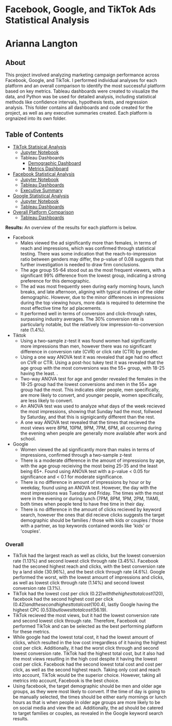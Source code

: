 # Facebook, Google, and TikTok Ads Statistical Analysis
# Arianna Langton
##  About

This project involved analyzing marketing campaign performance across Facebook, Google, and TikTok. I performed individual analyses for each platform and an overall comparison to identify the most successful platform based on key metrics. Tableau dashboards were created to visualize the data, and Python was be used for detailed analysis, including statistical methods like confidence intervals, hypothesis tests, and regression analysis. This folder contains all dashboards and code created for the project, as well as any executive summaries created. Each platform is orgnaized into its own folder.
## Table of Contents    
- [TikTok Statisical Analysis](https://github.com/ariannalangton/Data-Analytics-Portfolio/tree/main/artstudio__adPlatformComparison/tiktok)
  - [Jupyter Notebook](https://github.com/ariannalangton/Data-Analytics-Portfolio/blob/main/artstudio__adPlatformComparison/tiktok/tiktok_analysis.ipynb)
  - Tableau Dashboards
    - [Demographic Dashboard](https://public.tableau.com/app/profile/arianna.langton5684/viz/TikTokDemographicDataDashboards/Metrics)
    - [Metrics Dashboard](https://public.tableau.com/app/profile/arianna.langton5684/viz/TiktokAdMetricsDashboards/Story1)   
- [Facebook Statistical Analysis](https://github.com/ariannalangton/Data-Analytics-Portfolio/tree/main/artstudio__adPlatformComparison/facebook)
  - [Jupyter Notebook](https://github.com/ariannalangton/Data-Analytics-Portfolio/blob/main/artStudio_adPlatformComparison/facebook/Facebook_Ad_Statistical_Analysis.ipynb)
  - [Tableau Dashboards](https://public.tableau.com/app/profile/arianna.langton5684/viz/FacebookAdCampaignReachAnalysis/Story1)
  - [Executive Summary](https://github.com/ariannalangton/Data-Analytics-Portfolio/tree/main/artStudio_adPlatformComparison/facebook/Facebook%20Ads%20Executive%20Summary.pdf)
- [Google Statistical Analysis](https://github.com/ariannalangton/Data-Analytics-Portfolio/tree/main/artStudio_adPlatformComparison/google)
  - [Jupyter Notebook](https://github.com/ariannalangton/Data-Analytics-Portfolio/tree/main/artStudio_adPlatformComparison/google/google_analysis.ipynb)
  - [Tableau Dashboards](https://public.tableau.com/app/profile/arianna.langton5684/viz/GoogleAdCampaignAnalysis/Story1)
- [Overall Platform Comparison](https://github.com/ariannalangton/Data-Analytics-Portfolio/tree/main/artStudio_adPlatformComparison/README.md#Overall)
  - [Tableau Dashboards](https://public.tableau.com/app/profile/arianna.langton5684/viz/AdPlatformComparison/Dashboard1#1)

**Results:** An overview of the results for each platform is below.
- Facebook
  - Males viewed the ad significantly more than females, in terms of reach and impressions, which was confirmed through statistical testing. There was some indication that the reach-to-impression ratio between genders may differ, the p-value of 0.08 suggests that further investigation is needed to draw firm conclusions.
  - The age group 55-64 stood out as the most frequent viewers, with a significant 99% difference from the lowest group, indicating a strong preference for this demographic.
  - The ad was most frequently seen during early morning hours, lunch breaks, and late afternoon, aligning with typical routines of the older demographic. However, due to the minor differences in impressions during the top viewing hours, more data is required to determine the most effective time for ad placements.
  - It performed well in terms of conversion and click-through rates, surpassing industry averages. The 30% conversion rate is particularly notable, but the relatively low impression-to-conversion rate (1.4%).
- Tiktok
  -  Using a two-sample z-test it was found women had significantly more impressions than men, however there was no significant difference in conversion rate (CVR) or click rate (CTR) by gender.
  -  Using a one way ANOVA test it was revealed that age had no effect on CVR or CTR. Using a post-hoc tukey test it was revealed that the age group with the most conversions was the 55+ group, with 18-25 having the least. .
  -  Two-way ANOVA test for age and gender revealed the females in the 18-25 group had the lowest conversions and men in the 55+ age group had the most. This indicates older people, men specifically, are more likely to convert, and younger people, women specifically, are less likely to convert.
  -  An ANOVA test was used to analyze what days of the week recieved the most impressions, showing that Sunday had the most, follwoed by Saturday, and that this is signigicantly different than the rest.
  -  A one way ANOVA test revealed that the times that recieved the most views were 8PM, 10PM, 9PM, 7PM, 6PM, all occurring during the evening when people are generally more available after work and school.
- Google
  - Women viewed the ad significantly more than males in terms of impressions, confirmed through a two-sample z-test
  - There is a moderate difference in the amount of impressions by age, with the age group recieiving the most being 25-35 and the least being 65+. Found using ANOVA test with a p-value < 0.05 for significance and < 0.1 for moderate significance.
  - There is no difference in amount of impressions by hour or by weekday, found using an ANOVA test. However, the day with the most impressions was Tuesday and Friday. The times with the most were in the evening or during lunch (7PM, 8PM, 1PM, 2PM, 11AM), both times when people tend to have free time in their day.
  - There is no difference in the amount of clicks recieved by keyword search, however the ones that did recieve clicks suggests the target demographic should be families / those with kids or couples / those with a partner, as top keywords contained words like 'kids' or 'couples'.

### Overall
  - TikTok had the largest reach as well as clicks, but the lowest conversion rate (1.13%) and second lowest click through rate (3.45%). Facebook had the seconed highest reach and clicks, with the best conversion rate by a land slide (30.96%), and the best click through rate (4.6%). Google performed the worst, with the lowest amount of impressions and clicks, as well as lowest click through rate (1.14%) and second lowest conversion rate (3.1%).
  - TikTok had the lowest cost per click (0.22$) with the highest total cost (120$), facebook had the second highest cost per click (0.42$) and the second highest total cost (100.4$), lastly Google having the highest CPC (0.53$) but lowest total cost (56.19$). 
  - TikTok recieved the most views, but it had the lowest conversion rate and second lowest click through rate. Therefore, Facebook out performed TikTok and can be selected as the best performing platform for these metrics.
  - While google had the lowest total cost, it had the lowest amount of clicks, which resulted in the low cost irregardless of it having the highest cost per click. Additionally, it had the worst click through and second lowest conversion rate. TikTok had the highest total cost, but it also had the most views resutling in the high cost despite it having the lowest cost per click. Facebook had the second lowest total cost and cost per click, as well as the second highest reach. Taking only cost and reach into account, TikTok would be the superior choice. However, taking all metrics into account, Facebook is the best choice.
  - Using facebook, the target demographic should be men and older age groups, as they were most likely to convert. If the time of day is going to be manually selected, the times should be either early mornings or lunch hours as that is when people in older age groups are more likely to be on social media and view the ad. Additionally, the ad should be catered to target families or couples, as revealed in the Google keyword search results.
